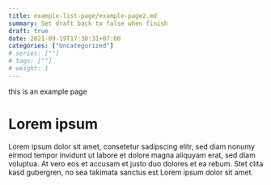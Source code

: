```yaml
---
title: example-list-page/example-page2.md
summary: Set draft back to false when finish
draft: true
date: 2021-09-19T17:30:31+07:00
categories: ["Uncategorized"]
# series: [""]
# tags: [""]
# weight: 1
---
```


this is an example page

# Lorem ipsum

Lorem ipsum dolor sit amet, consetetur sadipscing elitr, sed diam nonumy eirmod tempor invidunt ut labore et dolore magna aliquyam erat, sed diam voluptua. At vero eos et accusam et justo duo dolores et ea rebum. Stet clita kasd gubergren, no sea takimata sanctus est Lorem ipsum dolor sit amet.

